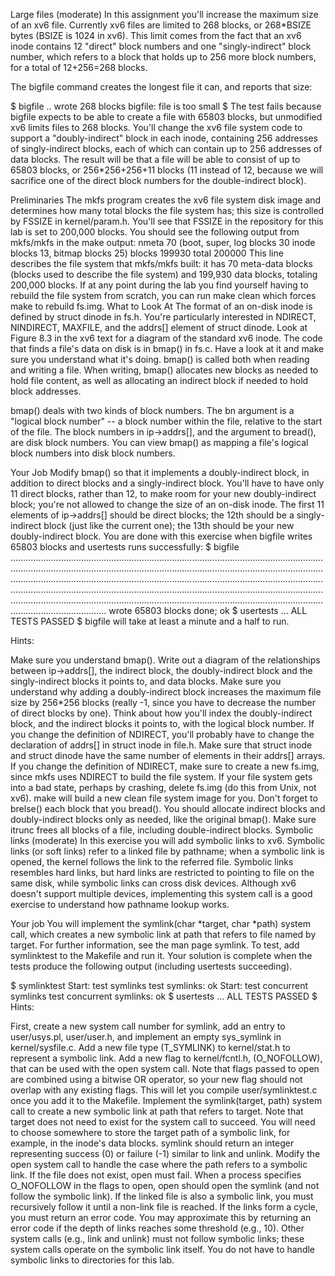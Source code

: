Large files (moderate)
In this assignment you'll increase the maximum size of an xv6 file. Currently xv6 files are limited to 268 blocks, or 268*BSIZE bytes (BSIZE is 1024 in xv6). This limit comes from the fact that an xv6 inode contains 12 "direct" block numbers and one "singly-indirect" block number, which refers to a block that holds up to 256 more block numbers, for a total of 12+256=268 blocks.

The bigfile command creates the longest file it can, and reports that size:

$ bigfile
..
wrote 268 blocks
bigfile: file is too small
$
The test fails because bigfile expects to be able to create a file with 65803 blocks, but unmodified xv6 limits files to 268 blocks.
You'll change the xv6 file system code to support a "doubly-indirect" block in each inode, containing 256 addresses of singly-indirect blocks, each of which can contain up to 256 addresses of data blocks. The result will be that a file will be able to consist of up to 65803 blocks, or 256*256+256+11 blocks (11 instead of 12, because we will sacrifice one of the direct block numbers for the double-indirect block).

Preliminaries
The mkfs program creates the xv6 file system disk image and determines how many total blocks the file system has; this size is controlled by FSSIZE in kernel/param.h. You'll see that FSSIZE in the repository for this lab is set to 200,000 blocks. You should see the following output from mkfs/mkfs in the make output:
nmeta 70 (boot, super, log blocks 30 inode blocks 13, bitmap blocks 25) blocks 199930 total 200000
This line describes the file system that mkfs/mkfs built: it has 70 meta-data blocks (blocks used to describe the file system) and 199,930 data blocks, totaling 200,000 blocks.
If at any point during the lab you find yourself having to rebuild the file system from scratch, you can run make clean which forces make to rebuild fs.img.
What to Look At
The format of an on-disk inode is defined by struct dinode in fs.h. You're particularly interested in NDIRECT, NINDIRECT, MAXFILE, and the addrs[] element of struct dinode. Look at Figure 8.3 in the xv6 text for a diagram of the standard xv6 inode.
The code that finds a file's data on disk is in bmap() in fs.c. Have a look at it and make sure you understand what it's doing. bmap() is called both when reading and writing a file. When writing, bmap() allocates new blocks as needed to hold file content, as well as allocating an indirect block if needed to hold block addresses.

bmap() deals with two kinds of block numbers. The bn argument is a "logical block number" -- a block number within the file, relative to the start of the file. The block numbers in ip->addrs[], and the argument to bread(), are disk block numbers. You can view bmap() as mapping a file's logical block numbers into disk block numbers.

Your Job
Modify bmap() so that it implements a doubly-indirect block, in addition to direct blocks and a singly-indirect block. You'll have to have only 11 direct blocks, rather than 12, to make room for your new doubly-indirect block; you're not allowed to change the size of an on-disk inode. The first 11 elements of ip->addrs[] should be direct blocks; the 12th should be a singly-indirect block (just like the current one); the 13th should be your new doubly-indirect block. You are done with this exercise when bigfile writes 65803 blocks and usertests runs successfully:
$ bigfile
..................................................................................................................................................................................................................................................................................................................................................................................................................................................................................................................................................................................................................................................................................
wrote 65803 blocks
done; ok
$ usertests
...
ALL TESTS PASSED
$ 
bigfile will take at least a minute and a half to run.

Hints:

Make sure you understand bmap(). Write out a diagram of the relationships between ip->addrs[], the indirect block, the doubly-indirect block and the singly-indirect blocks it points to, and data blocks. Make sure you understand why adding a doubly-indirect block increases the maximum file size by 256*256 blocks (really -1, since you have to decrease the number of direct blocks by one).
Think about how you'll index the doubly-indirect block, and the indirect blocks it points to, with the logical block number.
If you change the definition of NDIRECT, you'll probably have to change the declaration of addrs[] in struct inode in file.h. Make sure that struct inode and struct dinode have the same number of elements in their addrs[] arrays.
If you change the definition of NDIRECT, make sure to create a new fs.img, since mkfs uses NDIRECT to build the file system.
If your file system gets into a bad state, perhaps by crashing, delete fs.img (do this from Unix, not xv6). make will build a new clean file system image for you.
Don't forget to brelse() each block that you bread().
You should allocate indirect blocks and doubly-indirect blocks only as needed, like the original bmap().
Make sure itrunc frees all blocks of a file, including double-indirect blocks.
Symbolic links (moderate)
In this exercise you will add symbolic links to xv6. Symbolic links (or soft links) refer to a linked file by pathname; when a symbolic link is opened, the kernel follows the link to the referred file. Symbolic links resembles hard links, but hard links are restricted to pointing to file on the same disk, while symbolic links can cross disk devices. Although xv6 doesn't support multiple devices, implementing this system call is a good exercise to understand how pathname lookup works.

Your job
You will implement the symlink(char *target, char *path) system call, which creates a new symbolic link at path that refers to file named by target. For further information, see the man page symlink. To test, add symlinktest to the Makefile and run it. Your solution is complete when the tests produce the following output (including usertests succeeding).

$ symlinktest
Start: test symlinks
test symlinks: ok
Start: test concurrent symlinks
test concurrent symlinks: ok
$ usertests
...
ALL TESTS PASSED
$ 
Hints:

First, create a new system call number for symlink, add an entry to user/usys.pl, user/user.h, and implement an empty sys_symlink in kernel/sysfile.c.
Add a new file type (T_SYMLINK) to kernel/stat.h to represent a symbolic link.
Add a new flag to kernel/fcntl.h, (O_NOFOLLOW), that can be used with the open system call. Note that flags passed to open are combined using a bitwise OR operator, so your new flag should not overlap with any existing flags. This will let you compile user/symlinktest.c once you add it to the Makefile.
Implement the symlink(target, path) system call to create a new symbolic link at path that refers to target. Note that target does not need to exist for the system call to succeed. You will need to choose somewhere to store the target path of a symbolic link, for example, in the inode's data blocks. symlink should return an integer representing success (0) or failure (-1) similar to link and unlink.
Modify the open system call to handle the case where the path refers to a symbolic link. If the file does not exist, open must fail. When a process specifies O_NOFOLLOW in the flags to open, open should open the symlink (and not follow the symbolic link).
If the linked file is also a symbolic link, you must recursively follow it until a non-link file is reached. If the links form a cycle, you must return an error code. You may approximate this by returning an error code if the depth of links reaches some threshold (e.g., 10).
Other system calls (e.g., link and unlink) must not follow symbolic links; these system calls operate on the symbolic link itself.
You do not have to handle symbolic links to directories for this lab.

